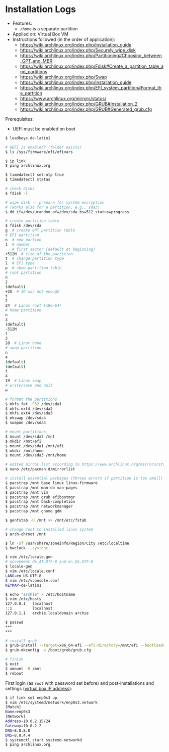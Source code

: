 Installation Logs
=================

* Features:
  * `/home` is a separate partition
* Applied on: Virtual Box VM
* Instructions followed (in the order of application):
  * https://wiki.archlinux.org/index.php/Installation_guide
  * https://wiki.archlinux.org/index.php/Securely_wipe_disk
  * https://wiki.archlinux.org/index.php/Partitioning#Choosing_between_GPT_and_MBR
  * https://wiki.archlinux.org/index.php/Fdisk#Create_a_partition_table_and_partitions
  * https://wiki.archlinux.org/index.php/Swap
  * https://wiki.archlinux.org/index.php/Installation_guide
  * https://wiki.archlinux.org/index.php/EFI_system_partition#Format_the_partition
  * https://www.archlinux.org/mirrors/status/
  * https://wiki.archlinux.org/index.php/GRUB#Installation_2
  * https://wiki.archlinux.org/index.php/GRUB#Generated_grub.cfg

Prerequisites:
* UEFI must be enabled on boot

```bash
$ loadkeys de-latin1

# UEFI is enabled? (folder exists)
$ ls /sys/firmware/efi/efivars

$ ip link
$ ping archlinux.org

$ timedatectl set-ntp true
$ timedatectl status

# check disks
$ fdisk -l

# wipe disk -- prepare for system encryption
# (works also for a partition, e.g., sda3)
$ dd if=/dev/urandom of=/dev/sda bs=512 status=progress

# create partition table
$ fdisk /dev/sda
g  # create GPT partition table
# EFI partition
n  # new partion
1  # number
   # first sector (default at beginning)
+512M  # size of the partition
t  # change partition type
1  # EFI type
p  # show partition table
# root partition
n
2
(default)
+2G  # 1G was not enough
t
2
24  # Linux root (x86-64)
# home partition
n
3
(default)
-512M
t
3
28  # Linux home
# swap partition
n
4
(default)
(default)
t
4
19  # Linux swap
# write/save and quit
w

# format the partitions
$ mkfs.fat -F32 /dev/sda1
$ mkfs.ext4 /dev/sda2
$ mkfs.ext4 /dev/sda3
$ mkswap /dev/sda4
$ swapon /dev/sda4

# mount partitions
$ mount /dev/sda2 /mnt
$ mkdir /mnt/efi
$ mount /dev/sda1 /mnt/efi
$ mkdir /mnt/home
$ mount /dev/sda3 /mnt/home

# edited mirror list according to https://www.archlinux.org/mirrors/status/
$ nano /etc/pacman.d/mirrorlist

# install essential packages (throws errors if partition is too small)
$ pacstrap /mnt base linux linux-firmware
$ pacstrap /mnt man-db man-pages
$ pacstrap /mnt vim
$ pacstrap /mnt grub efibootmgr
$ pacstrap /mnt bash-completion
$ pacstrap /mnt networkmanager
$ pacstrap /mnt gnome gdm

$ genfstab -U /mnt >> /mnt/etc/fstab

# change root to installed linux system
$ arch-chroot /mnt

$ ln -sf /usr/share/zoneinfo/Region/City /etc/localtime
$ hwclock --systohc

$ vim /etc/locale.gen
# uncomment de_AT.UTF-8 and en_US.UTF-8
$ locale-gen
$ vim /etc/locale.conf
LANG=en_US.UTF-8
$ vim /etc/vconsole.conf
KEYMAP=de-latin1

$ echo "archie" > /etc/hostname
$ vim /etc/hosts
127.0.0.1   localhost
::1         localhost
127.0.1.1   archie.localdomain archie

$ passwd
***
***

# install grub
$ grub-install --target=x86_64-efi --efi-directory=/mnt/efi --bootloader-id=GRUB
$ grub-mkconfig -o /boot/grub/grub.cfg

# finish
$ exit
$ umount -R /mnt
$ reboot
```

First login (as `root` with password set before)
and post-installations and settings
([virtual box IP address](https://www.virtualbox.org/manual/ch09.html#changenat)):
```bash
$ if link set enp0s3 up
$ vim /etc/systemd/network/enp0s3.network
[Match]
Name=enp0s3
[Network]
Address=10.0.2.15/24
Gateway=10.0.2.2
DNS=8.8.8.8
DNS=8.8.4.4
$ systemctl start systemd-networkd
$ ping archlinux.org
```
